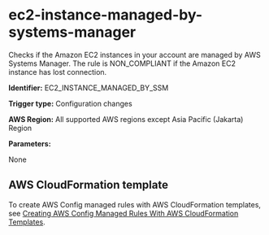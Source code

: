 # ec2\-instance\-managed\-by\-systems\-manager<a name="ec2-instance-managed-by-systems-manager"></a>

Checks if the Amazon EC2 instances in your account are managed by AWS Systems Manager\. The rule is NON\_COMPLIANT if the Amazon EC2 instance has lost connection\.

**Identifier:** EC2\_INSTANCE\_MANAGED\_BY\_SSM

**Trigger type:** Configuration changes

**AWS Region:** All supported AWS regions except Asia Pacific \(Jakarta\) Region

**Parameters:**

None  

## AWS CloudFormation template<a name="w76aac11c31c17b7d161c15"></a>

To create AWS Config managed rules with AWS CloudFormation templates, see [Creating AWS Config Managed Rules With AWS CloudFormation Templates](aws-config-managed-rules-cloudformation-templates.md)\.